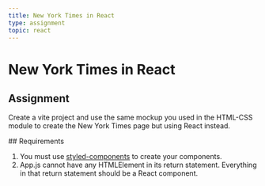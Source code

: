 ```yaml
---
title: New York Times in React
type: assignment
topic: react
---
```


# New York Times in React

## Assignment

Create a vite project and use the same mockup you used in the HTML-CSS module to create the New York Times page but using React instead.

## Requirements

1. You must use [styled-components](https://styled-components.com/) to create your components.
2. App.js cannot have any HTMLElement in its return statement. Everything in that return statement should be a React component.
